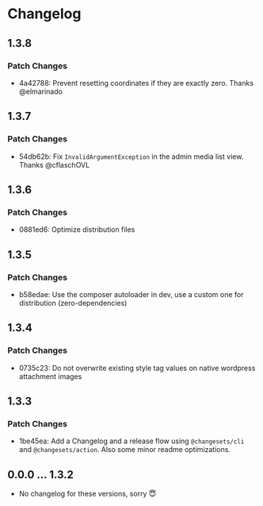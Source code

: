 # Changelog

## 1.3.8

### Patch Changes

- 4a42788: Prevent resetting coordinates if they are exactly zero. Thanks @elmarinado

## 1.3.7

### Patch Changes

- 54db62b: Fix `InvalidArgumentException` in the admin media list view. Thanks @cflaschOVL

## 1.3.6

### Patch Changes

- 0881ed6: Optimize distribution files

## 1.3.5

### Patch Changes

- b58edae: Use the composer autoloader in dev, use a custom one for distribution (zero-dependencies)

## 1.3.4

### Patch Changes

- 0735c23: Do not overwrite existing style tag values on native wordpress attachment images

## 1.3.3

### Patch Changes

- 1be45ea: Add a Changelog and a release flow using `@changesets/cli` and `@changesets/action`. Also some minor readme optimizations.

## 0.0.0 ... 1.3.2

- No changelog for these versions, sorry 😇

